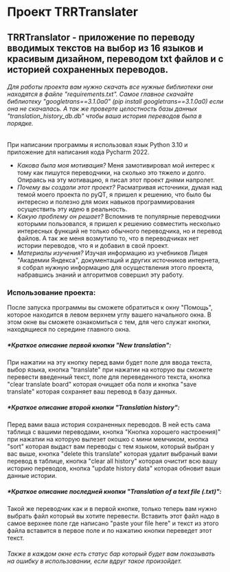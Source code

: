 # Проект TRRTranslater

## TRRTranslator - приложение по переводу вводимых текстов на выбор из 16 языков и красивым дизайном, переводом txt файлов и с историей сохраненных переводов.

###### Для работы проекта вам нужно скачать все нужные библиотеки они находятся в файле "requirements.txt". Самое главное скачайте библиотеку "googletrans==3.1.0a0" (pip install googletrans==3.1.0a0) если она не скачалась. А так же проверте целостность базы данных "translation_history_db.db" чтобы ваша история переводов была в порядке.
При написании программы я использовал язык Python 3.10 и приложение для написания кода Pycharm 2022.

* _Какова была моя мотивация?_ Меня замотивировал мой интерес к тому как пишутся переводчики, на сколько это тяжело и
  долго.
  Опираясь на эту мотивацию, я писал этот проект днями напролет.
* _Почему вы создали этот проект?_ Расматривая источники, думая над темой моего проекта по pyQT, я пришел к решению, что
  было бы интересно и полезно для моих навыков программирования осуществить эту идею в реальность.
* _Какую проблему он решает?_ Вспомнив те популярные переводчики которыми пользовался, я пришел к решению совместить
  несколько интересных функций не только обычного переводчика,
  но и перевод файлов. А так же меня возмутило то, что в переводчиках нет истории переводов, что я и добавил в свой
  проект.
* _Материалы изучения?_ Изучая информацию из учебников Лицея "Академии Яндекса", документаций
  и других источников интернета, я собрал нужную информацию для осуществления этого проекта,
  набравшись знаний и алгоритмов совершил эту работу.
### Использование проекта:
После запуска программы вы сможете обратиться к окну "Помощь", которое находится в левом верхнем углу вашего начального окна.
В этом окне вы сможете ознакомиться с тем, для чего служат кнопки, находящиеся по середине главного окна.

##### *Краткое описание первой кнопки "New translation":
При нажатии на эту кнопку перед вами будет поле для ввода текста, выбор языка, кнопка "translate" при нажатии на которую вы сможете перевести введенный текст, поле для переведенного текста, кнопка "clear translate board" которая очищает оба поля и кнопка "save translate" которая сохраняет ваш перевод в базу данных.

##### *Краткое описание второй кнопки "Translation history":
Перед вами ваша история сохраненных переводов. В ней есть сама таблица с вашими переводами, кнопка "Кнопка хорошего настроения)" при нажатии на которую вылезет окошко с мини мемчиком, кнопка "sort" которая выдаст вам переводы с тем языком, который выбран у вас выше, кнопка "delete this translate" которая удалит выбраный вами перевод в таблице, кнопка "clear all history" которая очистит всю вашу историю переводов, кнопка "update history data" которая обновит ваши данные истории.

##### *Краткое описание последней кнопки "Translation of a text file (.txt)":
Такой же переводчик как и в первой кнопке, только теперь вам нужно выбрать файл который вы хотите перевести. Вставить этот файл надо в самое верхнее поле где написано "paste your file here" и текст из этого файла вставится в первое поле и по нажатию кнопки переведет этот текст.

###### Также в каждом окне есть статус бар который будет вам показывать на ошибку в использовании, если вдруг такое произойдет.